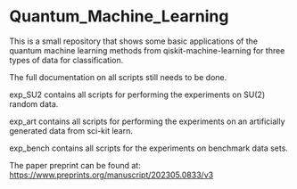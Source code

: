 # Quantum_Machine_Learning

This is a small repository that shows some basic applications of the quantum machine learning methods from qiskit-machine-learning for three types of data for classification.

The full documentation on all scripts still needs to be done.

exp_SU2 contains all scripts for performing the experiments on SU(2) random data.

exp_art contains all scripts for performing the experiments on an artificially generated data from sci-kit learn.

exp_bench contains all scripts for the experiments on benchmark data sets.

The paper preprint can be found at:
https://www.preprints.org/manuscript/202305.0833/v3
